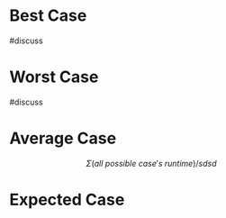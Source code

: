 # Best Case
#discuss
# Worst Case
#discuss
# Average Case 
$$\Sigma (all\ possible\ case's\ runtime) / {sdsd}$$
# Expected Case